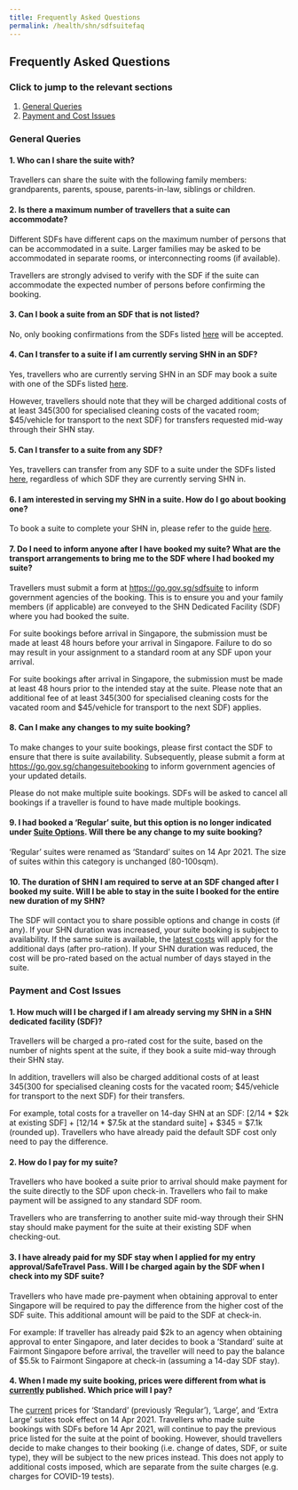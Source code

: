 ```yaml
---
title: Frequently Asked Questions
permalink: /health/shn/sdfsuitefaq
---
```

## Frequently Asked Questions

### Click to jump to the relevant sections
<ol>
  <li> <a href="#general">General Queries</a> </li>
  <li> <a href="#payment">Payment and Cost Issues</a> </li>
</ol>

<div id="general"></div>

### General Queries

#### 1.	Who can I share the suite with?

Travellers can share the suite with the following family members: grandparents, parents, spouse, parents-in-law, siblings or children.

#### 2. Is there a maximum number of travellers that a suite can accommodate?

Different SDFs have different caps on the maximum number of persons that can be accommodated in a suite. Larger families may be asked to be accommodated in separate rooms, or interconnecting rooms (if available).

Travellers are strongly advised to verify with the SDF if the suite can accommodate the expected number of persons before confirming the booking.

#### 3.	Can I book a suite from an SDF that is not listed?  

No, only booking confirmations from the SDFs listed <a href="https://safetravel.ica.gov.sg/health/shn/sdfupgrade#options">here</a> will be accepted.

#### 4.	Can I transfer to a suite if I am currently serving SHN in an SDF? 

Yes, travellers who are currently serving SHN in an SDF may book a suite with one of the SDFs listed <a href="https://safetravel.ica.gov.sg/health/shn/sdfupgrade#options">here</a>. 

However, travellers should note that they will be charged additional costs of at least $345 ($300 for specialised cleaning costs of the vacated room; $45/vehicle for transport to the next SDF) for transfers requested mid-way through their SHN stay.

#### 5.	Can I transfer to a suite from any SDF?  

Yes, travellers can transfer from any SDF to a suite under the SDFs listed <a href="https://safetravel.ica.gov.sg/health/shn/sdfupgrade#options">here</a>, regardless of which SDF they are currently serving SHN in. 

#### 6. I am interested in serving my SHN in a suite. How do I go about booking one?

To book a suite to complete your SHN in, please refer to the guide [here](/health/shn/sdfupgrade). 

#### 7. Do I need to inform anyone after I have booked my suite? What are the transport arrangements to bring me to the SDF where I had booked my suite?

Travellers must submit a form at <https://go.gov.sg/sdfsuite> to inform government agencies of the booking. This is to ensure you and your family members (if applicable) are conveyed to the SHN Dedicated Facility (SDF) where you had booked the suite.

For suite bookings before arrival in Singapore, the submission must be made at least 48 hours before your arrival in Singapore. Failure to do so may result in your assignment to a standard room at any SDF upon your arrival.

For suite bookings after arrival in Singapore, the submission must be made at least 48 hours prior to the intended stay at the suite. Please note that an additional fee of at least $345 ($300 for specialised cleaning costs for the vacated room and $45/vehicle for transport to the next SDF) applies.

#### 8. Can I make any changes to my suite booking?

To make changes to your suite bookings, please first contact the SDF to ensure that there is suite availability. Subsequently, please submit a form at <https://go.gov.sg/changesuitebooking> to inform government agencies of your updated details.

Please do not make multiple suite bookings. SDFs will be asked to cancel all bookings if a traveller is found to have made multiple bookings.

#### 9. I had booked a ‘Regular’ suite, but this option is no longer indicated under [Suite Options](https://safetravel.ica.gov.sg/health/shn/sdfupgrade#options). Will there be any change to my suite booking?

‘Regular’ suites were renamed as ‘Standard’ suites on 14 Apr 2021. The size of suites within this category is unchanged (80-100sqm).

#### 10. The duration of SHN I am required to serve at an SDF changed after I booked my suite. Will I be able to stay in the suite I booked for the entire new duration of my SHN?

The SDF will contact you to share possible options and change in costs (if any). If your SHN duration was increased, your suite booking is subject to availability. If the same suite is available, the [latest costs](/health/shn/sdfupgrade#options) will apply for the additional days (after pro-ration). If your SHN duration was reduced, the cost will be pro-rated based on the actual number of days stayed in the suite.

<div id="payment"></div>

### Payment and Cost Issues

#### 1.	How much will I be charged if I am already serving my SHN in a SHN dedicated facility (SDF)? 

Travellers will be charged a pro-rated cost for the suite, based on the number of nights spent at the suite, if they book a suite mid-way through their SHN stay.

In addition, travellers will also be charged additional costs of at least $345 ($300 for specialised cleaning costs for the vacated room; $45/vehicle for transport to the next SDF) for their transfers.

For example, total costs for a traveller on 14-day SHN at an SDF: [2/14 * $2k at existing SDF] + [12/14 * $7.5k at the standard suite] + $345 = $7.1k (rounded up). Travellers who have already paid the default SDF cost only need to pay the difference.

#### 2. How do I pay for my suite?

Travellers who have booked a suite prior to arrival should make payment for the suite directly to the SDF upon check-in. Travellers who fail to make payment will be assigned to any standard SDF room.

Travellers who are transferring to another suite mid-way through their SHN stay should make payment for the suite at their existing SDF when checking-out.

#### 3. I have already paid for my SDF stay when I applied for my entry approval/SafeTravel Pass. Will I be charged again by the SDF when I check into my SDF suite?

Travellers who have made pre-payment when obtaining approval to enter Singapore will be required to pay the difference from the higher cost of the SDF suite. This additional amount will be paid to the SDF at check-in.

For example: If traveller has already paid $2k to an agency when obtaining approval to enter Singapore, and later decides to book a ‘Standard’ suite at Fairmont Singapore before arrival, the traveller will need to pay the balance of $5.5k to Fairmont Singapore at check-in (assuming a 14-day SDF stay).

#### 4. When I made my suite booking, prices were different from what is [currently](https://safetravel.ica.gov.sg/health/shn/sdfupgrade#options) published. Which price will I pay?

The [current](https://safetravel.ica.gov.sg/health/shn/sdfupgrade#options) prices for ‘Standard’ (previously ‘Regular’), ‘Large’, and ‘Extra Large’ suites took effect on 14 Apr 2021. Travellers who made suite bookings with SDFs before 14 Apr 2021, will continue to pay the previous price listed for the suite at the point of booking. However, should travellers decide to make changes to their booking (i.e. change of dates, SDF, or suite type), they will be subject to the new prices instead. This does not apply to additional costs imposed, which are separate from the suite charges (e.g. charges for COVID-19 tests).